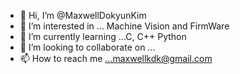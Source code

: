 - 👋 Hi, I’m @MaxwellDokyunKim
- 👀 I’m interested in ... Machine Vision and FirmWare 
- 🌱 I’m currently learning ...C, C++ Python 
- 💞️ I’m looking to collaborate on ...
- 📫 How to reach me ...maxwellkdk@gmail.com

<!---
MaxwellDokyunKim/MaxwellDokyunKim is a ✨ special ✨ repository because its `README.md` (this file) appears on your GitHub profile.
You can click the Preview link to take a look at your changes.
--->
